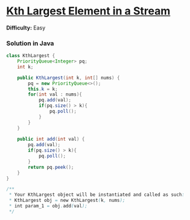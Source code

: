 # [Kth Largest Element in a Stream](https://leetcode.com/problems/kth-largest-element-in-a-stream/)
**Difficulty:** Easy

### Solution in Java
```java
class KthLargest {
    PriorityQueue<Integer> pq;
    int k;

    public KthLargest(int k, int[] nums) {
        pq = new PriorityQueue<>();
        this.k = k;
        for(int val : nums){
            pq.add(val);
            if(pq.size() > k){
                pq.poll();
            }
        }
    }
    
    public int add(int val) {
        pq.add(val);
        if(pq.size() > k){
            pq.poll();
        }
        return pq.peek();
    }
}

/**
 * Your KthLargest object will be instantiated and called as such:
 * KthLargest obj = new KthLargest(k, nums);
 * int param_1 = obj.add(val);
 */
```